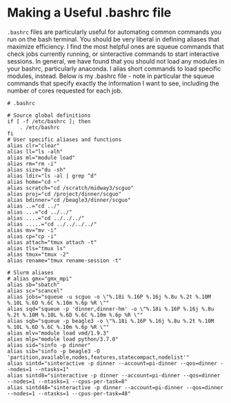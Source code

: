 # Making a Useful .bashrc file
`.bashrc` files are particularly useful for automating common commands you run on the bash terminal. You should be very liberal in defining aliases that maximize efficiency. I find the most helpful ones are squeue commands that check jobs currently running, or sinteractive commands to start interactive sessions. In general, we have found that you should not load any modules in your bashrc, particularly anaconda. I alias short commands to load specific modules, instead. Below is my .bashrc file - note in particular the squeue commands that specify exactly the information I want to see, including the number of cores requested for each job. 

```
# .bashrc

# Source global definitions
if [ -f /etc/bashrc ]; then
	. /etc/bashrc
fi
# User specific aliases and functions
alias clr="clear"
alias ll="ls -alh"
alias ml="module load"
alias rm="rm -i"
alias size="du -sh"
alias ldir="ls -al | grep ^d"
alias home="cd ~"
alias scratch="cd /scratch/midway3/scguo"
alias proj="cd /project/dinner/scguo"
alias bdinner="cd /beagle3/dinner/scguo"
alias ..="cd ../"
alias ...="cd ../../"
alias ....="cd ../../../"
alias .....="cd ../../../../"
alias mv="mv -i"
alias cp="cp -i"
alias attach="tmux attach -t"
alias tls="tmux ls"
alias tmux="tmux -2"
alias rename="tmux rename-session -t"

# Slurm aliases
# alias gmx="gmx_mpi"
alias sb="sbatch"
alias sc="scancel"
alias jobs="squeue -u scguo -o \"%.18i %.16P %.16j %.8u %.2t %.10M %.10L %.6D %.6C %.10m %.6p %R \""
alias sqd="squeue -p 'dinner,dinner-hm' -o \"%.18i %.16P %.16j %.8u %.2t %.10M %.10L %.6D %.6C %.10m %.6p %R \""
alias sqb="squeue -p beagle3 -o \"%.18i %.16P %.16j %.8u %.2t %.10M %.10L %.6D %.6C %.10m %.6p %R \""
alias mlv="module load vmd/1.9.3"
alias mlp="module load python/3.7.0"
alias sid="sinfo -p dinner"
alias sib="sinfo -p beagle3 -O 'partition,available,nodes,features,statecompact,nodelist'"
alias sintd="sinteractive -p dinner --account=pi-dinner --qos=dinner --nodes=1 --ntasks=1"
alias sintd8="sinteractive -p dinner --account=pi-dinner --qos=dinner --nodes=1 --ntasks=1 --cpus-per-task=8"
alias sintd48="sinteractive -p dinner --account=pi-dinner --qos=dinner --nodes=1 --ntasks=1 --cpus-per-task=48"
```
